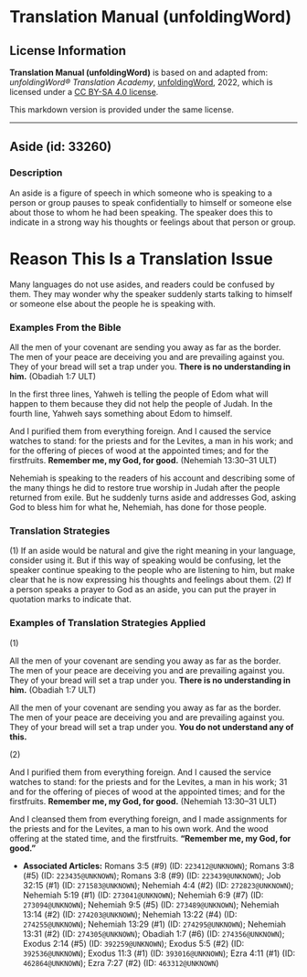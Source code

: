 # Translation Manual (unfoldingWord)

## License Information

**Translation Manual (unfoldingWord)** is based on and adapted from: _unfoldingWord® Translation Academy_, [unfoldingWord](https://unfoldingword.org/utw), 2022, which is licensed under a [CC BY-SA 4.0 license](https://creativecommons.org/licenses/by-sa/4.0/legalcode.en).

This markdown version is provided under the same license.



--------------------------------

## Aside (id: 33260)

### Description

An aside is a figure of speech in which someone who is speaking to a person or group pauses to speak confidentially to himself or someone else about those to whom he had been speaking. The speaker does this to indicate in a strong way his thoughts or feelings about that person or group.

Reason This Is a Translation Issue
==================================

Many languages do not use asides, and readers could be confused by them. They may wonder why the speaker suddenly starts talking to himself or someone else about the people he is speaking with.

### Examples From the Bible

All the men of your covenant are sending you away as far as the border. The men of your peace are deceiving you and are prevailing against you. They of your bread will set a trap under you. **There is no understanding in him.** (Obadiah 1:7 ULT)

In the first three lines, Yahweh is telling the people of Edom what will happen to them because they did not help the people of Judah. In the fourth line, Yahweh says something about Edom to himself.

And I purified them from everything foreign. And I caused the service watches to stand: for the priests and for the Levites, a man in his work; and for the offering of pieces of wood at the appointed times; and for the firstfruits. **Remember me, my God, for good.** (Nehemiah 13:30–31 ULT)

Nehemiah is speaking to the readers of his account and describing some of the many things he did to restore true worship in Judah after the people returned from exile. But he suddenly turns aside and addresses God, asking God to bless him for what he, Nehemiah, has done for those people.

### Translation Strategies

(1\) If an aside would be natural and give the right meaning in your language, consider using it. But if this way of speaking would be confusing, let the speaker continue speaking to the people who are listening to him, but make clear that he is now expressing his thoughts and feelings about them. (2\) If a person speaks a prayer to God as an aside, you can put the prayer in quotation marks to indicate that.

### Examples of Translation Strategies Applied

(1\)

All the men of your covenant are sending you away as far as the border. The men of your peace are deceiving you and are prevailing against you. They of your bread will set a trap under you. **There is no understanding in him.** (Obadiah 1:7 ULT)

All the men of your covenant are sending you away as far as the border. The men of your peace are deceiving you and are prevailing against you. They of your bread will set a trap under you. **You do not understand any of this.**

(2\)

And I purified them from everything foreign. And I caused the service watches to stand: for the priests and for the Levites, a man in his work; 31 and for the offering of pieces of wood at the appointed times; and for the firstfruits. **Remember me, my God, for good.** (Nehemiah 13:30–31 ULT)

And I cleansed them from everything foreign, and I made assignments for the priests and for the Levites, a man to his own work. And the wood offering at the stated time, and the firstfruits. **“Remember me, my God, for good.”**

* **Associated Articles:** Romans 3:5 (#9) (ID: `223412@UNKNOWN`); Romans 3:8 (#5) (ID: `223435@UNKNOWN`); Romans 3:8 (#9) (ID: `223439@UNKNOWN`); Job 32:15 (#1) (ID: `271583@UNKNOWN`); Nehemiah 4:4 (#2) (ID: `272823@UNKNOWN`); Nehemiah 5:19 (#1) (ID: `273041@UNKNOWN`); Nehemiah 6:9 (#7) (ID: `273094@UNKNOWN`); Nehemiah 9:5 (#5) (ID: `273489@UNKNOWN`); Nehemiah 13:14 (#2) (ID: `274203@UNKNOWN`); Nehemiah 13:22 (#4) (ID: `274255@UNKNOWN`); Nehemiah 13:29 (#1) (ID: `274295@UNKNOWN`); Nehemiah 13:31 (#2) (ID: `274305@UNKNOWN`); Obadiah 1:7 (#6) (ID: `274356@UNKNOWN`); Exodus 2:14 (#5) (ID: `392259@UNKNOWN`); Exodus 5:5 (#2) (ID: `392536@UNKNOWN`); Exodus 11:3 (#1) (ID: `393016@UNKNOWN`); Ezra 4:11 (#1) (ID: `462864@UNKNOWN`); Ezra 7:27 (#2) (ID: `463312@UNKNOWN`)

